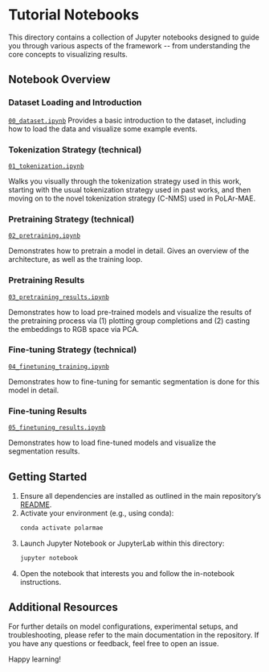 # Tutorial Notebooks

This directory contains a collection of Jupyter notebooks designed to guide you through various aspects of the framework -- from understanding the core concepts to visualizing results.

## Notebook Overview

###  **Dataset Loading and Introduction**
 [`00_dataset.ipynb`](./00_dataset.ipynb) 
  Provides a basic introduction to the dataset, including how to load the data and visualize some example events.

### **Tokenization Strategy** (technical)
 [`01_tokenization.ipynb`](./01_tokenization.ipynb)

  Walks you visually through the tokenization strategy used in this work, starting with the usual tokenization strategy used in past works, and then moving on to the novel tokenization strategy (C-NMS) used in PoLAr-MAE.

### **Pretraining Strategy** (technical)
 [`02_pretraining.ipynb`](./02_pretraining.ipynb)
 
  Demonstrates how to pretrain a model in detail. Gives an overview of the architecture, as well as the training loop.

### **Pretraining Results**
 [`03_pretraining_results.ipynb`](./03_pretraining_results.ipynb)

  Demonstrates how to load pre-trained models and visualize the results of the pretraining process via (1) plotting group completions and (2) casting the embeddings to RGB space via PCA.

### **Fine-tuning Strategy** (technical)
 [`04_finetuning_training.ipynb`](./04_finetuning_training.ipynb)

  Demonstrates how to fine-tuning for semantic segmentation is done for this model in detail.

### **Fine-tuning Results**
[`05_finetuning_results.ipynb`](./05_finetuning_results.ipynb)

  Demonstrates how to load fine-tuned models and visualize the segmentation results.

## Getting Started

1. Ensure all dependencies are installed as outlined in the main repository’s [README](../README.md).
2. Activate your environment (e.g., using conda):
   ```bash
   conda activate polarmae
   ```
3. Launch Jupyter Notebook or JupyterLab within this directory:
   ```bash
   jupyter notebook
   ```
4. Open the notebook that interests you and follow the in-notebook instructions.

## Additional Resources

For further details on model configurations, experimental setups, and troubleshooting, please refer to the main documentation in the repository. If you have any questions or feedback, feel free to open an issue.

Happy learning!

